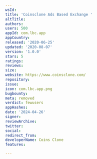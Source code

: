 ```yaml
---
wsId: 
title: 'Coinsclone Ads Based Exchange '
altTitle: 
authors: 
users: 500
appId: com.lbc.app
appCountry: 
released: '2020-06-25'
updated: '2020-08-07'
version: '1.0.0'
stars: 5
ratings: 
reviews: 
size: 
website: https://www.coinsclone.com/
repository: 
issue: 
icon: com.lbc.app.png
bugbounty: 
meta: removed
verdict: fewusers
appHashes: 
date: '2024-04-26'
signer: 
reviewArchive: 
twitter: 
social: 
redirect_from: 
developerName: Coins Clone
features: 

---
```


